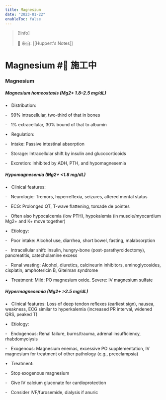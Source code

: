 ```yaml
---
title: Magnesium
date: "2023-01-22"
enableToc: false
---
```


> [!info]
>
> 🌱 來自: [[Huppert's Notes]]

# Magnesium #🚧 施工中

### Magnesium

##### Magnesium homeostasis (Mg**2\+** 1.8–2.5 mg/dL)

•   Distribution:

-   99% intracellular, two-third of that in bones

-   1% extracellular, 30% bound of that to albumin

•   Regulation:

-   Intake: Passive intestinal absorption

-   Storage: Intracellular shift by insulin and glucocorticoids

-   Excretion: Inhibited by ADH, PTH, and hypomagnesemia

##### Hypomagnesemia (Mg**2\+** <1.8 mg/dL)

•   Clinical features:

-   Neurologic: Tremors, hyperreflexia, seizures, altered mental status

-   ECG: Prolonged QT, T-wave flattening, torsade de pointes

-   Often also hypocalcemia (low PTH), hypokalemia (in muscle/myocardium Mg2\+ and K\+ move together)

•   Etiology:

-   Poor intake: Alcohol use, diarrhea, short bowel, fasting, malabsorption

-   Intracellular shift: Insulin, hungry-bone (post-parathyroidectomy), pancreatitis, catecholamine excess

-   Renal wasting: Alcohol, diuretics, calcineurin inhibitors, aminoglycosides, cisplatin, amphotericin B, Gitelman syndrome

•   Treatment: Mild: PO magnesium oxide. Severe: IV magnesium sulfate

##### Hypermagnesemia (Mg**2\+** >2.5 mg/dL)

•   Clinical features: Loss of deep tendon reflexes (earliest sign), nausea, weakness, ECG similar to hyperkalemia (increased PR interval, widened QRS, peaked T)

•   Etiology:

-   Endogenous: Renal failure, burns/trauma, adrenal insufficiency, rhabdomyolysis

-   Exogenous: Magnesium enemas, excessive PO supplementation, IV magnesium for treatment of other pathology (e.g., preeclampsia)

•   Treatment:

-   Stop exogenous magnesium

-   Give IV calcium gluconate for cardioprotection

-   Consider IVF/furosemide, dialysis if anuric

